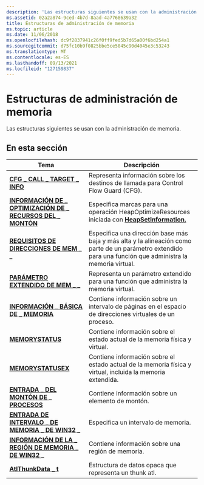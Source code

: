 ```yaml
---
description: 'Las estructuras siguientes se usan con la administración de memoria:'
ms.assetid: 02a2a874-9ced-4b7d-8aad-4a7768639a32
title: Estructuras de administración de memoria
ms.topic: article
ms.date: 11/06/2018
ms.openlocfilehash: dc9f2837941c26f0ff9fed5b7d65a00f6bd254a1
ms.sourcegitcommit: d75fc10b9f0825bbe5ce5045c90d4045e3c53243
ms.translationtype: MT
ms.contentlocale: es-ES
ms.lasthandoff: 09/13/2021
ms.locfileid: "127159837"
---
```

# <a name="memory-management-structures"></a>Estructuras de administración de memoria

Las estructuras siguientes se usan con la administración de memoria.

## <a name="in-this-section"></a>En esta sección

| Tema | Descripción |
|-|-|
| [**CFG \_ CALL \_ TARGET \_ INFO**](-cfg-call-target-info.md) | Representa información sobre los destinos de llamada para Control Flow Guard (CFG). |
| [**INFORMACIÓN DE \_ OPTIMIZACIÓN DE \_ RECURSOS DEL \_ MONTÓN**](/windows/desktop/api/winnt/ns-winnt-heap_optimize_resources_information) | Especifica marcas para una operación HeapOptimizeResources iniciada con [**HeapSetInformation.**](/windows/desktop/api/HeapApi/nf-heapapi-heapsetinformation) |
| [**REQUISITOS DE DIRECCIONES DE MEM \_ \_**](/windows/desktop/api/winnt/ns-winnt-mem_address_requirements) | Especifica una dirección base más baja y más alta y la alineación como parte de un parámetro extendido para una función que administra la memoria virtual. |
| [**PARÁMETRO EXTENDIDO DE MEM \_ \_**](/windows/desktop/api/winnt/ns-winnt-mem_extended_parameter) | Representa un parámetro extendido para una función que administra la memoria virtual. |
| [**INFORMACIÓN \_ BÁSICA DE \_ MEMORIA**](/windows/desktop/api/winnt/ns-winnt-memory_basic_information) | Contiene información sobre un intervalo de páginas en el espacio de direcciones virtuales de un proceso. |
| [**MEMORYSTATUS**](/windows/desktop/api/WinBase/ns-winbase-memorystatus) | Contiene información sobre el estado actual de la memoria física y virtual. |
| [**MEMORYSTATUSEX**](/windows/desktop/api/sysinfoapi/ns-sysinfoapi-memorystatusex) | Contiene información sobre el estado actual de la memoria física y virtual, incluida la memoria extendida. |
| [**ENTRADA \_ DEL MONTÓN DE \_ PROCESOS**](/windows/desktop/api/minwinbase/ns-minwinbase-process_heap_entry) | Contiene información sobre un elemento de montón. |
| [**ENTRADA DE INTERVALO \_ DE MEMORIA \_ DE WIN32 \_**](/windows/desktop/api/memoryapi/ns-memoryapi-win32_memory_range_entry) | Especifica un intervalo de memoria. |
| [**INFORMACIÓN DE LA \_ REGIÓN DE MEMORIA \_ DE WIN32 \_**](/windows/desktop/api/memoryapi/ns-memoryapi-win32_memory_region_information) | Contiene información sobre una región de memoria. |
| [**AtlThunkData \_ t**](/previous-versions/windows/desktop/legacy/mt805050(v=vs.85)) | Estructura de datos opaca que representa un thunk atl. |
